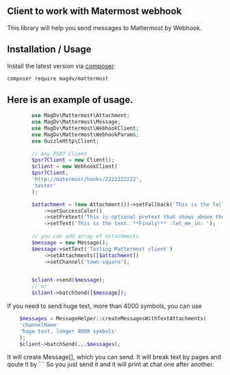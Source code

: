 
Client to work with Matermost webhook
----------------------------------------

This library will help you send messages to Mattermost by Webhook.

Installation / Usage
--------------------

Install the latest version via [composer](https://getcomposer.org/):

```bash
composer require magdv/mattermost
```

Here is an example of usage. 
--------------------

```php
        use MagDv\Mattermost\Attachment;
        use MagDv\Mattermost\Message;
        use MagDv\Mattermost\WebhookClient;
        use MagDv\Mattermost\WebhookParams;
        use GuzzleHttp\Client;
        
        // Any PSR7 Client
        $psr7Client = new Client();
        $client = new WebhookClient(
        $psr7Client, 
        'http://matermost/hooks/2222222222',
        'tester'
        );

        $attachment = (new Attachment())->setFallback('This is the fallback test for the attachment.')
            ->setSuccessColor()
            ->setPretext('This is optional pretext that shows above the attachment.')
            ->setText('This is the text. **Finaly!** :let_me_in: ');
            
        // you can add array of attachments
        $message = new Message();
        $message->setText('Testing Mattermost client')
            ->setAttachments([$attachment])
            ->setChannel('town-square');


        $client->send($message);
        // or
        $client->batchSend([$message]);
```

If you need to send huge text, more than 4000 symbols, you can use 
```php 
    $messages = MessageHelper::createMessagesWithTextAttachments(
    'channelName'
    'huge text, longer 4000 symbols'
    );
    $client->batchSend(...$messages);
```
It will create Message[], which you can send.
It will break text by pages and qoute it by \```
So you just send it and it will print at chat one after another. 
